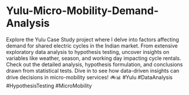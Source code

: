 # Yulu-Micro-Mobility-Demand-Analysis
Explore the Yulu Case Study project where I delve into factors affecting demand for shared electric cycles in the Indian market. From extensive exploratory data analysis to hypothesis testing, uncover insights on variables like weather, season, and working day impacting cycle rentals. Check out the detailed analysis, hypothesis formulation, and conclusions drawn from statistical tests. Dive in to see how data-driven insights can drive decisions in micro-mobility services! 🚲📊 #Yulu #DataAnalysis #HypothesisTesting #MicroMobility
